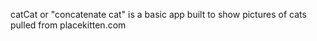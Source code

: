 catCat or "concatenate cat" is a basic app built to show pictures of cats pulled from placekitten.com
